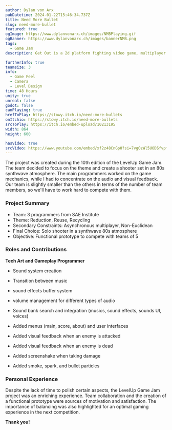 ```yaml
---
author: Dylan von Arx
pubDatetime: 2024-01-22T15:46:34.737Z
title: Need More Bullet
slug: need-more-bullet
featured: true
ogImage: https://www.dylanvonarx.ch/images/NMBPlaying.gif
ogBanner: https://www.dylanvonarx.ch/images/bannerNMB.png
tags:
  - Game Jam
description: Get Out is a 2d platform fighting video game, multiplayer up to 4 players. The only rule, eject your opponent without being ejected.

furtherInfo: true
teamsize: 3
info:
  - Game Feel
  - Camera
  - Level Design
time: 48 Hours
unity: true
unreal: false
godot: false
canPlaying: true
hrefToPlay: https://stowy.itch.io/need-more-bullets
onItchio: https://stowy.itch.io/need-more-bullets
srcToPlay: https://itch.io/embed-upload/10213195
width: 864
height: 600

hasVideo: true
srcVideo: https://www.youtube.com/embed/xf2z48CnGp0?si=7vgOzWl5UODSfvpf
---
```


The project was created during the 10th edition of the LevelUp Game Jam. The team decided to focus on the theme and create a shooter set in an 80s synthwave atmosphere. The main programmers worked on the game mechanics, while I had to concentrate on the audio and visual feedback. Our team is slightly smaller than the others in terms of the number of team members, so we'll have to work hard to compete with them.

<h3 class="post-title">Project Summary</h3>

- Team: 3 programmers from SAE Institute
- Theme: Reduction, Reuse, Recycling
- Secondary Constraints: Asynchronous multiplayer, Non-Euclidean
- Final Choice: Solo shooter in a synthwave 80s atmosphere
- Objective: Functional prototype to compete with teams of 5

<h3 class="post-title">Roles and Contributions</h3>

<b>Tech Art and Gameplay Programmer</B>

- Sound system creation
- Transition between music
- sound effects buffer system
- volume management for different types of audio
- Sound bank search and integration (musics, sound effects, sounds UI, voices)

- Added menus (main, score, about) and user interfaces
- Added visual feedback when an enemy is attacked
- Added visual feedback when an enemy is dead
- Added screenshake when taking damage
- Added smoke, spark, and bullet particles

<h3 class="post-title">Personal Experience</h3>

Despite the lack of time to polish certain aspects, the LevelUp Game Jam project was an enriching experience. Team collaboration and the creation of a functional prototype were sources of motivation and satisfaction. The importance of balancing was also highlighted for an optimal gaming experience in the next competition.

<b>Thank you!</b>
